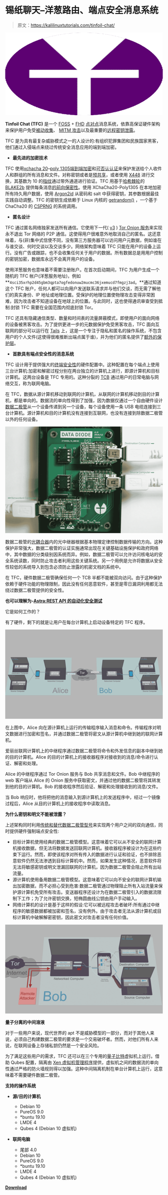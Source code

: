 # 锡纸聊天–洋葱路由、端点安全消息系统

> 原文：<https://kalilinuxtutorials.com/tinfoil-chat/>

[![Tinfoil Chat – Onion Routed, Endpoint Secure Messaging System](img/8981f5f24c30ad13bb6f7ef72d9a4077.png "Tinfoil Chat – Onion Routed, Endpoint Secure Messaging System")](https://1.bp.blogspot.com/-GgOP1dxclBU/Xn-WIY5CamI/AAAAAAAAFvs/KAbk4kf0IBEMDwR6KDd5-M3jJwxTMlWdACLcBGAsYHQ/s1600/Tinfoil%2BChat%25281%2529.png)

**Tinfoil Chat (TFC)** 是一个 [FOSS](https://www.gnu.org/philosophy/free-sw.html) + [FHD](https://www.gnu.org/philosophy/free-hardware-designs.en.html) [点对点](https://en.wikipedia.org/wiki/Peer-to-peer)消息系统，依靠高保证硬件架构来保护用户免受[被动收集](https://en.wikipedia.org/wiki/Upstream_collection)、 [MITM 攻击](https://en.wikipedia.org/wiki/Man-in-the-middle_attack)以及最重要的[远程密钥泄露](https://www.youtube.com/watch?v=3euYBPlX9LM)。

TFC 是为具有最复杂威胁模式之一的人设计的:有组织犯罪集团和民族国家黑客，他们通过入侵端点来绕过传统安全消息应用的端到端加密。

*   **最先进的加密技术**

TFC 使用[xchacha 20](https://cr.yp.to/chacha/chacha-20080128.pdf)–[poly 1305](https://cr.yp.to/mac/poly1305-20050329.pdf)[端到端加密](https://en.wikipedia.org/wiki/End-to-end_encryption)和[可否认认证](https://en.wikipedia.org/wiki/Deniable_encryption#Deniable_authentication)来保护发送给个人收件人和群组的所有消息和文件。对称密钥或者是[预共享](https://en.wikipedia.org/wiki/Pre-shared_key)，或者使用 [X448](https://eprint.iacr.org/2015/625.pdf) 进行交换，其基数为 10 的[指纹](https://en.wikipedia.org/wiki/Public_key_fingerprint)通过带外通道进行验证。TFC 用基于[哈希棘轮](https://www.youtube.com/watch?v=9sO2qdTci-s#t=1m34s)的 [BLAKE2b](https://blake2.net/blake2.pdf) 提供每条消息[的前向保密性](https://en.wikipedia.org/wiki/Forward_secrecy)。使用 XChaCha20-Poly1305 在本地加密所有持久用户数据，使用 [Argon2id](https://github.com/P-H-C/phc-winner-argon2/blob/master/argon2-specs.pdf) 从密码和 salt 中获得密钥，其参数根据最佳实践自动调整。TFC 的密钥生成依赖于 Linux 内核的 [getrandom()](https://manpages.debian.org/testing/manpages-dev/getrandom.2.en.html) ，一个基于 ChaCha20 的 [CSPRNG](https://en.wikipedia.org/wiki/Cryptographically_secure_pseudorandom_number_generator) 的系统调用。

*   **匿名设计**

TFC 通过匿名网络独家发送所有通信。它使用下一代( [v3](https://trac.torproject.org/projects/tor/wiki/doc/NextGenOnions) ) [Tor Onion 服务](https://2019.www.torproject.org/docs/onion-services)来实现永不退出 Tor 网络的 P2P 通信。这使得用户很难意外地取消自己的匿名。这还意味着，与(非)集中式信使不同，没有第三方服务器可以访问用户元数据，例如谁在与谁交谈、何时交谈以及交谈多少。网络架构意味着 TFC 只能在用户的设备上运行。没有广告或跟踪，也不会收集任何关于用户的数据。所有数据总是用用户控制的密钥加密，数据库永远不会离开用户的设备。

使用洋葱服务也意味着不需要注册账户。在首次启动期间，TFC 为用户生成一个随机的 TFC 帐户(洋葱服务地址)，例如 **`4sci35xrhp2d45gbm3qpta7ogfedonuw2mucmc36jxemucd7fmgzj3ad`。**通过知道这个 TFC 账户，任何人都可以向用户发送联系请求并与他们交谈，而无需了解他们的真实身份、IP 地址或地理位置。受保护的地理位置使物理攻击变得非常困难，因为攻击者不知道设备在地球上的位置。与此同时，这也使得通讯审查受到抵制:封锁 TFC 需要在全国范围内彻底封锁 Tor。

TFC 还具有隐藏通信类型、数量和时间表的流量屏蔽模式，即使用户的面向网络的设备被黑客攻击。为了提供更进一步的元数据保护免受黑客攻击，TFC 面向互联网的部分可以运行在 [Tails](https://tails.boum.org/) 上，这是一个专注于隐私和匿名的操作系统，不包含用户的个人文件(这使得很难推断出端点属于谁)，并为他们的匿名提供了[额外的保护层](https://github.com/Whonix/onion-grater)。

*   **首款具有端点安全性的消息系统**

TFC 设计用于提供强大的[终端安全性](https://en.wikipedia.org/wiki/Endpoint_security)的硬件配置中。这种配置在每个端点上使用三台计算机:加密和解密过程分别在两台独立的计算机上进行，即源计算机和目标计算机。这两台设备是 TFC 专用的。这种分裂的 [TCB](https://en.wikipedia.org/wiki/Trusted_computing_base) 通过用户的日常电脑与网络交互，称为联网电脑。

在 TFC，数据从源计算机移动到联网的计算机，从联网的计算机移动到目的计算机，都是单向的。数据流的单向性得到了加强，因为数据仅通过一个自由硬件设计[数据二极管](https://en.wikipedia.org/wiki/Unidirectional_network)从一个设备传递到另一个设备，每个设备使用一条 USB 电缆连接到三台计算机。源计算机和目的计算机没有连接到互联网，也没有连接到除数据二极管以外的任何设备。

![](img/4e9c69d184873210dd2dfe8fd99a8a4a.png)

数据二极管的[光耦合器](https://en.wikipedia.org/wiki/Opto-isolator)内的光中继器根据基本物理定律控制数据传输的方向。这种保护非常强大，数据二极管的认证实施通常出现在关键基础设施保护和政府网络中，其中数据的分类级别因系统而异。例如，数据二极管可以允许访问核电站的安全系统读数，同时防止攻击者利用这些关键系统。另一个用例是允许将数据从安全性较低的系统导入到包含必须防止泄露的机密文档的系统中。

在 TFC，硬件数据二极管确保任何一个 TCB 半都不能被双向访问。由于这种保护依赖于硬件功能的物理限制，因此没有任何恶意软件，甚至是零日漏洞利用都无法绕过数据二极管提供的安全性。

**也可以理解为-[Astra:REST API 的自动化安全测试](https://kalilinuxtutorials.com/astra/)**

它是如何工作的？

有了硬件，剩下的就是让用户在每台计算机上启动设备特定的 TFC 程序。

![](img/56142fa27087065c177e075cd6da5e52.png)

在上图中，Alice 向在源计算机上运行的传输程序输入消息和命令。传输程序对明文数据进行加密和签名，并通过数据二极管将密文从源计算机中继到她的联网计算机。

爱丽丝联网计算机上的中继程序通过数据二极管将命令和外发信息的副本中继到她的目的计算机。Alice 的目的计算机上的接收器程序对接收到的消息/命令进行认证、解密和处理。

Alice 的中继程序通过 Tor Onion 服务与 Bob 共享消息和文件。Bob 中继程序的 web 客户端从 Alice 的 Onion 服务中获取密文，并通过他的数据二极管将其转发到他的目的计算机。Bob 的接收程序然后验证、解密和处理接收到的消息/文件。

当 Bob 响应时，他将把他的消息输入到源计算机上的发送程序中，经过一个镜像过程后，Alice 从目的计算机上的接收程序中读取消息。

**为什么密钥和明文不能被泄露？**

上述架构同时利用[传统和替代数据二极管型号](https://en.wikipedia.org/wiki/Unidirectional_network#Applications)来实现两个用户之间的双向通信，同时提供硬件强制端点安全性:

*   目标计算机使用经典的数据二极管模型。这意味着它可以从不安全的联网计算机接收数据，但无法将数据发送回联网计算机。接收器程序被设计为在这些约束下运行。然而，即使该程序对所有传入的数据进行认证和验证，也不排除恶意软件仍然无法渗透到目标计算机中。然而，如果发生这种情况，恶意软件将无法将敏感密钥或明文泄漏回联网的计算机，因为数据二极管会阻止所有出站流量。
*   源计算机使用备用数据二极管模型。这意味着它可以向不安全的联网计算机输出加密数据，而不必担心受到危害:数据二极管通过物理阻止所有入站流量来保护源计算机免受所有攻击。变送器程序还设计为在数据二极管引入的数据流限制下工作；为了允许密钥交换，短椭圆曲线公钥由用户手动输入。
*   网络计算机的设计是基于这样的假设:它可以被远程攻击者破坏:所有通过中继程序的敏感数据都被加密和签名，没有例外。由于攻击者无法从源计算机或目标计算机中破解解密密钥，因此密文对攻击者没有任何价值。

[![](img/ae9f42d4f26a78f945c981a3ca230ec0.png)](https://camo.githubusercontent.com/ae719d8f7c576a880b4d16607608780e2d1eceba/68747470733a2f2f7777772e63732e68656c73696e6b692e66692f752f6f6f7474656c612f77696b692f726561646d652f61747461636b732e706e67)

**量子分离的中间溶液**

对于一些用户来说，现代世界的 apt 不是威胁模型的一部分，而对于其他人来说，必须自己构建数据二极管的要求是一个交易破坏者。然而，对他们所有人来说，在联网设备上存储私钥仍然是一个安全风险。

为了满足这些用户的需求，TFC 还可以在三个专用的[量子比特](https://www.qubes-os.org/)虚拟机上运行。借助 Qubes 配置，隔离由 [Xen 虚拟机管理程序](https://xenproject.org/users/security/)提供，虚拟机之间的数据流的单向性通过严格的防火墙规则得以加强。这种中间隔离机制在单台计算机上运行，这意味着不需要硬件数据二极管。

**支持的操作系统**

*   **源/目的计算机**
    *   Debian 10
    *   PureOS 9.0
    *   *buntu 19.10
    *   LMDE 4
    *   Qubes 4 (Debian 10 虚拟机)

*   **联网电脑**
    *   尾部 4.0
    *   Debian 10
    *   PureOS 9.0
    *   *buntu 19.10
    *   LMDE 4
    *   Qubes 4 (Debian 10 虚拟机)

[**Download**](https://github.com/maqp/tfc)